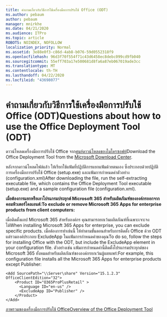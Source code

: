 ```yaml
---
title: คําถามเกี่ยวกับวิธีการใช้เครื่องมือการปรับใช้ Office (ODT)
ms.author: pebaum
author: pebaum
manager: mnirkhe
ms.date: 04/21/2020
ms.audience: ITPro
ms.topic: article
ROBOTS: NOINDEX, NOFOLLOW
localization_priority: Normal
ms.assetid: 3e88e0f3-c86d-4ab8-b076-59d0552318f9
ms.openlocfilehash: 96d3f70f554f71c43d6458ec8debc099cd9fb040
ms.sourcegitcommit: 55eff703a17e500681d8fa6a87eb067019ade3cc
ms.translationtype: MT
ms.contentlocale: th-TH
ms.lasthandoff: 04/22/2020
ms.locfileid: "43698077"
---
```

# <a name="questions-about-how-to-use-the-office-deployment-tool-odt"></a><span data-ttu-id="81bd5-102">คําถามเกี่ยวกับวิธีการใช้เครื่องมือการปรับใช้ Office (ODT)</span><span class="sxs-lookup"><span data-stu-id="81bd5-102">Questions about how to use the Office Deployment Tool (ODT)</span></span>

<span data-ttu-id="81bd5-103">ดาวน์โหลดเครื่องมือการปรับใช้ Office จาก[ศูนย์ดาวน์โหลดของไมโครซอฟท์](https://go.microsoft.com/fwlink/p/?LinkID=626065)</span><span class="sxs-lookup"><span data-stu-id="81bd5-103">Download the Office Deployment Tool from the [Microsoft Download Center](https://go.microsoft.com/fwlink/p/?LinkID=626065).</span></span>
  
<span data-ttu-id="81bd5-104">หลังจากดาวน์โหลดไฟล์แล้ว ให้เรียกใช้แฟ้มที่ปฏิบัติการแยกแฟ้มด้วยตนเอง ซึ่งประกอบด้วยปฏิบัติการเครื่องมือการปรับใช้ Office (setup.exe) และแฟ้มการกําหนดค่าตัวอย่าง (configuration.xml)</span><span class="sxs-lookup"><span data-stu-id="81bd5-104">After downloading the file, run the self-extracting executable file, which contains the Office Deployment Tool executable (setup.exe) and a sample configuration file (configuration.xml).</span></span>
  
 <span data-ttu-id="81bd5-105">**เมื่อต้องการแยกหรือเอาโปรแกรมประยุกต์ Microsoft 365 สําหรับผลิตภัณฑ์ขององค์กรออกจากคอมพิวเตอร์ไคลเอนต์:**</span><span class="sxs-lookup"><span data-stu-id="81bd5-105">**To exclude or remove Microsoft 365 Apps for enterprise products from client computers:**</span></span>
  
<span data-ttu-id="81bd5-106">เมื่อติดตั้งแอป Microsoft 365 สําหรับองค์กร คุณสามารถยกเว้นผลิตภัณฑ์ที่เฉพาะเจาะจงได้</span><span class="sxs-lookup"><span data-stu-id="81bd5-106">When installing Microsoft 365 Apps for enterprise, you can exclude specific products.</span></span> <span data-ttu-id="81bd5-107">เมื่อต้องการทําเช่นนี้ ให้ทําตามขั้นตอนสําหรับการติดตั้ง Office ด้วย ODT แต่รวมองค์ประกอบ ExcludeApp ในแฟ้มการกําหนดค่าของคุณ</span><span class="sxs-lookup"><span data-stu-id="81bd5-107">To do so, follow the steps for installing Office with the ODT, but include the ExcludeApp element in your configuration file.</span></span> <span data-ttu-id="81bd5-108">ตัวอย่างเช่น แฟ้มการกําหนดค่านี้ติดตั้งโปรแกรมประยุกต์ของ Microsoft 365 ทั้งหมดสําหรับผลิตภัณฑ์ขององค์กรยกเว้นผู้เผยแพร่:</span><span class="sxs-lookup"><span data-stu-id="81bd5-108">For example, this configuration file installs all the Microsoft 365 Apps for enterprise products except Publisher:</span></span>
  
```
<Add SourcePath="\\Server\share" Version="15.1.2.3" OfficeClientEdition="32">
    <Product ID="O365ProPlusRetail" >
      <Language ID="en-us" />
      <ExcludeApp ID="Publisher" />
    </Product>
</Add>
```

[<span data-ttu-id="81bd5-109">ภาพรวมของเครื่องมือการปรับใช้ Office</span><span class="sxs-lookup"><span data-stu-id="81bd5-109">Overview of the Office Deployment Tool</span></span>](https://docs.microsoft.com/deployoffice/overview-of-the-office-2016-deployment-tool)
  

